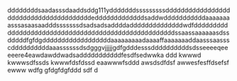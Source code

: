 ddddddddsaadasssdaaddsddg111ydddddddsssssssssdddddddddddddddddddddddddddddddddddddddedddddddddddddsaddwdddddddddddaaaaaaaasssasaasaadddsssssssdsadsadsaddddaddddddddddddddwdfdddddddddddddddddddddddddddddddddddddddddddddddddddddssaassaaaaaasdssdddddfgfdgddddddddddddddddddaaaaaaaaadaaaaffaaaaaaaddaasssaassscddddddddddaaassssssdsdgggvjjjjjgdfgdddesssddddddddddsdsseeeeqeeeeere4eawdawddwadsadddddddddddfesdfsedwwka
ddd
kwwwd
kwwwsdfssds
kwwwfdsfdssd
eaawwwfsddd
awsdsdfdsf
awwesfesffdsefsf
ewww
wdfg
gfdgfdgfddd
sdf
d
